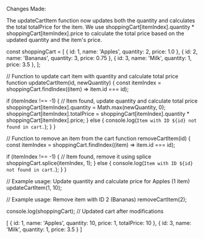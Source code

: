 Changes Made:

The updateCartItem function now updates both the quantity and calculates the total totalPrice for the item.
We use shoppingCart[itemIndex].quantity * shoppingCart[itemIndex].price to calculate the total price based on the updated quantity and the item's price.

const shoppingCart = [
  { id: 1, name: 'Apples', quantity: 2, price: 1.0 },
  { id: 2, name: 'Bananas', quantity: 3, price: 0.75 },
  { id: 3, name: 'Milk', quantity: 1, price: 3.5 },
];

// Function to update cart item with quantity and calculate total price
function updateCartItem(id, newQuantity) {
  const itemIndex = shoppingCart.findIndex((item) => item.id === id);

  if (itemIndex !== -1) {
    // Item found, update quantity and calculate total price
    shoppingCart[itemIndex].quantity = Math.max(newQuantity, 0);
    shoppingCart[itemIndex].totalPrice =
      shoppingCart[itemIndex].quantity * shoppingCart[itemIndex].price;
  } else {
    console.log(`Item with ID ${id} not found in cart.`);
  }
}

// Function to remove an item from the cart
function removeCartItem(id) {
  const itemIndex = shoppingCart.findIndex((item) => item.id === id);

  if (itemIndex !== -1) {
    // Item found, remove it using splice
    shoppingCart.splice(itemIndex, 1);
  } else {
    console.log(`Item with ID ${id} not found in cart.`);
  }
}

// Example usage: Update quantity and calculate price for Apples (1 item)
updateCartItem(1, 10);

// Example usage: Remove item with ID 2 (Bananas)
removeCartItem(2);

console.log(shoppingCart); // Updated cart after modifications


[
  { id: 1, name: 'Apples', quantity: 10, price: 1, totalPrice: 10 },
  { id: 3, name: 'Milk', quantity: 1, price: 3.5 }
]
